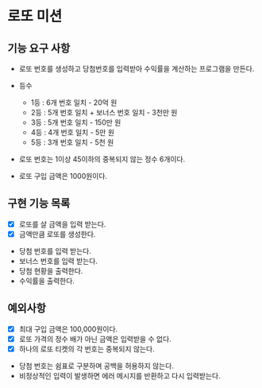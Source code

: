 # 로또 미션

## 기능 요구 사항

* 로또 번호를 생성하고 당첨번호를 입력받아 수익률을 계산하는 프로그램을 만든다.

* 등수
    * 1등 : 6개 번호 일치 - 20억 원
    * 2등 : 5개 번호 일치 + 보너스 번호 일치 - 3천만 원
    * 3등 : 5개 번호 일치 - 150만 원
    * 4등 : 4개 번호 일치 - 5만 원
    * 5등 : 3개 번호 일치 - 5천 원
* 로또 번호는 1이상 45이하의 중복되지 않는 정수 6개이다.
* 로또 구입 금액은 1000원이다.

## 구현 기능 목록

* [x] 로또를 살 금액을 입력 받는다.
* [x] 금액만큼 로또를 생성한다.
* 당첨 번호를 입력 받는다.
* 보너스 번호를 입력 받는다.
* 당첨 현황을 출력한다.
* 수익률을 출력한다.

## 예외사항
* [x] 최대 구입 금액은 100,000원이다.
* [x] 로또 가격의 정수 배가 아닌 금액은 입력받을 수 없다.
* [x] 하나의 로또 티켓의 각 번호는 중복되지 않는다.
* 당첨 번호는 쉼표로 구분하며 공백을 허용하지 않는다.
* 비정상적인 입력이 발생하면 에러 메시지를 반환하고 다시 입력받는다.
 